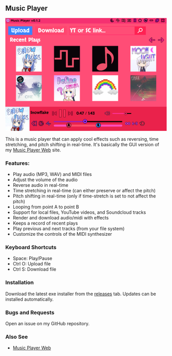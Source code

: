 ## Music Player

<img src="assets/images/readme-light.png">

This is a music player that can apply cool effects such as reversing, time stretching, and pitch shifting in real-time.
It's basically the GUI version of my [Music Player Web](https://github.com/Tenpi/Music-Player-Web) site.

### Features:
- Play audio (MP3, WAV) and MIDI files
- Adjust the volume of the audio
- Reverse audio in real-time
- Time stretching in real-time (can either preserve or affect the pitch)
- Pitch shifting in real-time (only if time-stretch is set to not affect the pitch)
- Looping from point A to point B
- Support for local files, YouTube videos, and Soundcloud tracks
- Render and download audio/midi with effects
- Keeps a record of recent plays
- Play previous and next tracks (from your file system)
- Customize the controls of the MIDI synthesizer

### Keyboard Shortcuts
- Space: Play/Pause
- Ctrl O: Upload file
- Ctrl S: Download file

### Installation

Download the latest exe installer from the [releases](https://github.com/Tenpi/Music-Player/releases) tab. Updates can be installed automatically.

### Bugs and Requests

Open an issue on my GitHub repository.

### Also See

- [Music Player Web](https://github.com/Tenpi/Music-Player-Web)